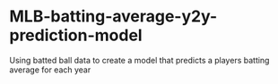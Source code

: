 # MLB-batting-average-y2y-prediction-model
Using batted ball data to create a model that predicts a players batting average for each year 
